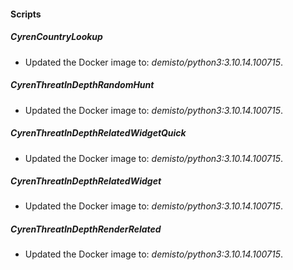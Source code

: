 
#### Scripts

##### CyrenCountryLookup

- Updated the Docker image to: *demisto/python3:3.10.14.100715*.
##### CyrenThreatInDepthRandomHunt

- Updated the Docker image to: *demisto/python3:3.10.14.100715*.
##### CyrenThreatInDepthRelatedWidgetQuick

- Updated the Docker image to: *demisto/python3:3.10.14.100715*.
##### CyrenThreatInDepthRelatedWidget

- Updated the Docker image to: *demisto/python3:3.10.14.100715*.
##### CyrenThreatInDepthRenderRelated

- Updated the Docker image to: *demisto/python3:3.10.14.100715*.
